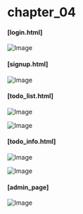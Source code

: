 <h1>chapter_04</h1>

<h4>[login.html]</h4>

![Image](https://github.com/user-attachments/assets/352bdc5a-dfab-4f6f-9725-8db019c246ef)

<h4>[signup.html]</h4>

![Image](https://github.com/user-attachments/assets/897c17a5-d53b-4bb0-a682-44c53579aeb0)

<h4>[todo_list.html]</h4>

![Image](https://github.com/user-attachments/assets/97afb747-90ca-4501-b2eb-cfb6053b0102)

![Image](https://github.com/user-attachments/assets/7113f4c3-0b1c-4656-807f-1ec6ba5e8dae)

<h4>[todo_info.html]</h4>

![Image](https://github.com/user-attachments/assets/230a40af-fb1b-40d1-a61c-350de23d199d)

![Image](https://github.com/user-attachments/assets/e9a2f2b5-6918-4f1e-9068-275e0c58d099)

<h4>[admin_page]</h4>

![Image](https://github.com/user-attachments/assets/96c74d86-cdbb-4d28-8051-14af84788604)
